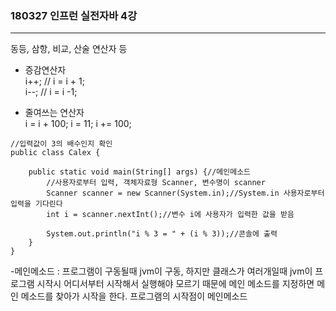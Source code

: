 ### 180327 인프런 실전자바 4강
----

동등, 삼항, 비교, 산술 연산자 등

- 증감연산자     
i++; // i = i + 1;      
i--; // i = i -1;       

- 줄여쓰는 연산자      
i = i + 100;
i = 11;
i += 100;

```
//입력값이 3의 배수인지 확인
public class Calex {

	public static void main(String[] args) {//메인메소드
		//사용자로부터 입력, 객체자료형 Scanner, 변수명이 scanner
		Scanner scanner = new Scanner(System.in);//System.in 사용자로부터 입력을 기다린다
		int i = scanner.nextInt();//변수 i에 사용자가 입력한 값을 받음
		
		System.out.println("i % 3 = " + (i % 3));//콘솔에 출력
	}
}
```


-메인메소드 : 프로그램이 구동될때 jvm이 구동, 하지만 클래스가 여러개일때 jvm이 프로그램 시작시 어디서부터 시작해서 실행해야 모르기 때문에 메인 메소드를 지정하면 메인 메소드를 찾아가 시작을 한다. 프로그램의 시작점이 메인메소드